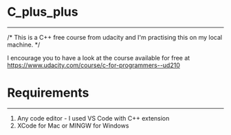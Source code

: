 # C_plus_plus
________________

/* This is a C++ free course from udacity and I'm practising this on my local machine. */ 

I encourage you to have a look at the course available for free at https://www.udacity.com/course/c-for-programmers--ud210

# Requirements
_________________

1) Any code editor - I used VS Code with C++ extension
2) XCode for Mac or MINGW for Windows


